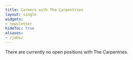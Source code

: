 ```yaml
---
title: Careers with The Carpentries
layout: single
widgets:
- newsletter
hideToc: true 
aliases:
- /jobs/
---
```


There are currently no open positions with The Carpentries.